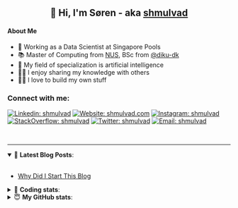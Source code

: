 <h2 align="center">
	👋 Hi, I'm Søren - aka <a href="https://shmulvad.com">shmulvad</a>
</h2>

#### About Me
- 🤖 Working as a Data Scientist at Singapore Pools
- 📚 Master of Computing from [NUS], BSc from [@diku-dk]
- 🧠 My field of specialization is artificial intelligence
- 👨‍🏫 I enjoy sharing my knowledge with others
- 👨‍💻 I love to build my own stuff

### Connect with me:

[![Linkedin: shmulvad](https://img.shields.io/badge/shmulvad-blue?style=flat&logo=Linkedin&logoColor=white)][linkedin]
[![Website: shmulvad.com](https://img.shields.io/badge/shmulvad.com-47CCCC?&style=flat&logo=Google-Chrome&logoColor=white)][website]
[![Instagram: shmulvad](https://img.shields.io/badge/-@shmulvad-purple?style=flat&logo=Instagram&logoColor=white)][instagram]
[![StackOverflow: shmulvad](https://img.shields.io/badge/shmulvad-FE7A16?style=flat&logo=stack-overflow&logoColor=white)][stackOverflow]
[![Twitter: shmulvad](https://img.shields.io/badge/@shmulvad-1ca0f1?style=flat&logo=twitter&logoColor=white)][twitter]
[![Email: shmulvad](https://img.shields.io/badge/shmulvad-D14836?style=flat&logo=gmail&logoColor=white)][mail]

<br />

---

<details open>
 <summary>📕 <b>Latest Blog Posts</b>: </summary>

<br>

<!-- BLOG-POST-LIST:START -->
- [Why Did I Start This Blog](https://shmulvad.com/blog/why-did-start-this-blog)
<!-- BLOG-POST-LIST:END -->

</details>

<!-- --- -->

<details>
 <summary>🤖 <b>Coding stats</b>: </summary>

<br>

NOTE: Doesn't track coding at work or work done in environments such as Jupyter Notebooks.

<!--START_SECTION:waka-->
![Code Time](http://img.shields.io/badge/Code%20Time-2%2C209%20hrs%2042%20mins-blue)

**I'm a Night 🦉** 

```text
🌞 Morning                476 commits         ██░░░░░░░░░░░░░░░░░░░░░░░   08.68 % 
🌆 Daytime                1436 commits        ███████░░░░░░░░░░░░░░░░░░   26.19 % 
🌃 Evening                2300 commits        ██████████░░░░░░░░░░░░░░░   41.96 % 
🌙 Night                  1270 commits        ██████░░░░░░░░░░░░░░░░░░░   23.17 % 
```


📊 **This Week I Spent My Time On** 

```text
💬 Programming Languages: 
Python                   5 hrs 48 mins       ████████████████░░░░░░░░░   63.04 % 
Other                    59 mins             ███░░░░░░░░░░░░░░░░░░░░░░   10.83 % 
HTML                     46 mins             ██░░░░░░░░░░░░░░░░░░░░░░░   08.44 % 
CSS                      28 mins             █░░░░░░░░░░░░░░░░░░░░░░░░   05.22 % 
Gettext Catalog          26 mins             █░░░░░░░░░░░░░░░░░░░░░░░░   04.72 % 

🔥 Editors: 
VS Code                  8 hrs 10 mins       ██████████████████████░░░   88.73 % 
Zsh                      59 mins             ███░░░░░░░░░░░░░░░░░░░░░░   10.83 % 
Sublime Text             2 mins              ░░░░░░░░░░░░░░░░░░░░░░░░░   00.44 % 

🐱‍💻 Projects: 
datapakke-interface      4 hrs 59 mins       ██████████████░░░░░░░░░░░   54.16 % 
company-scrapers         1 hr 36 mins        ████░░░░░░░░░░░░░░░░░░░░░   17.43 % 
overvaagning-admin       1 hr 15 mins        ███░░░░░░░░░░░░░░░░░░░░░░   13.60 % 
django-unfold-main       20 mins             █░░░░░░░░░░░░░░░░░░░░░░░░   03.71 % 
whisp                    20 mins             █░░░░░░░░░░░░░░░░░░░░░░░░   03.65 % 
```


 Last Updated on 04/11/2023 18:40:59 UTC
<!--END_SECTION:waka-->

</details>

<!-- --- -->

<details>
 <summary>😇 <b>My GitHub stats</b>: </summary>

<br>

<img align="left" alt="shmulvad's Github Stats" src="https://github-readme-stats.vercel.app/api?username=shmulvad&show_icons=true&hide_border=true" />

</details>



[website]: https://shmulvad.com
[twitter]: https://twitter.com/shmulvad
[linkedin]: https://linkedin.com/in/shmulvad
[instagram]: https://instagram.com/shmulvad
[stackOverflow]: https://stackoverflow.com/users/9248793/shmulvad
[mail]: mailto:shmulvad@gmail.com
[@diku-dk]: https://github.com/diku-dk
[github]: https://github.com/shmulvad
[NUS]: https://www.nus.edu.sg